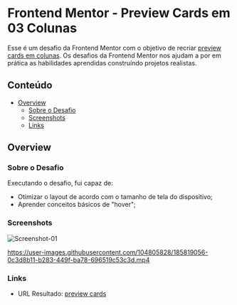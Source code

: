 # Frontend Mentor - Preview Cards em 03 Colunas

Esse é um desafio da Frontend Mentor com o objetivo de recriar [preview cards em colunas](https://www.frontendmentor.io/challenges/3column-preview-card-component-pH92eAR2-). Os desafios da Frontend Mentor nos ajudam a por em prática as habilidades aprendidas construíndo projetos realistas.

## Conteúdo

- [Overview](#overview)
  - [Sobre o Desafio](#the-challenge)
  - [Screenshots](#screenshot)
  - [Links](#links)

## Overview

### Sobre o Desafio

Executando o desafio, fui capaz de:

- Otimizar o layout de acordo com o tamanho de tela do dispositivo;
- Aprender conceitos básicos de "hover";

### Screenshots

![Screenshot-01](https://user-images.githubusercontent.com/104805828/185819054-6e0cafd6-ea73-4cc0-aada-4db9bade499f.png)

https://user-images.githubusercontent.com/104805828/185819056-0c3d8b11-b283-449f-ba78-696519c53c3d.mp4

### Links

- URL Resultado: [preview cards](https://smfernanda.github.io/frontendmentor-qr-code-component/)
